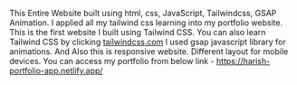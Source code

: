 This Entire Website built using html, css, JavaScript, Tailwindcss, GSAP Animation.
I applied all my tailwind css learning into my portfolio website. 
This is the first website I built using Tailwind CSS. You can also learn Tailwind CSS by clicking [tailwindcss.com](https://tailwindcss.com/)
I used gsap javascript library for animations. 
And Also this is responsive website. Different layout for mobile devices.
You can access my portfolio from below link -
https://harish-portfolio-app.netlify.app/
